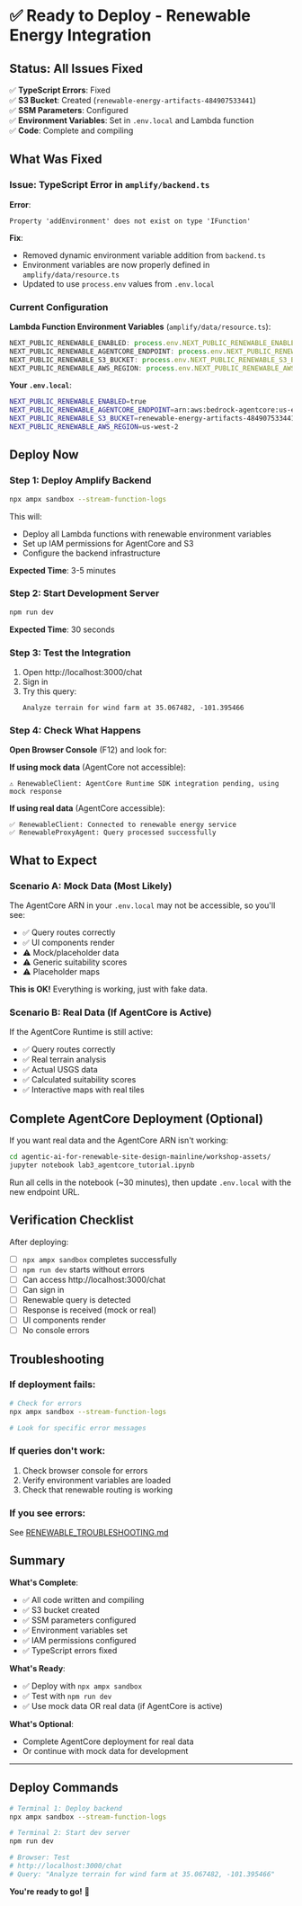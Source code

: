 # ✅ Ready to Deploy - Renewable Energy Integration

## Status: All Issues Fixed

✅ **TypeScript Errors**: Fixed  
✅ **S3 Bucket**: Created (`renewable-energy-artifacts-484907533441`)  
✅ **SSM Parameters**: Configured  
✅ **Environment Variables**: Set in `.env.local` and Lambda function  
✅ **Code**: Complete and compiling  

## What Was Fixed

### Issue: TypeScript Error in `amplify/backend.ts`

**Error**:
```
Property 'addEnvironment' does not exist on type 'IFunction'
```

**Fix**:
- Removed dynamic environment variable addition from `backend.ts`
- Environment variables are now properly defined in `amplify/data/resource.ts`
- Updated to use `process.env` values from `.env.local`

### Current Configuration

**Lambda Function Environment Variables** (`amplify/data/resource.ts`):
```typescript
NEXT_PUBLIC_RENEWABLE_ENABLED: process.env.NEXT_PUBLIC_RENEWABLE_ENABLED || 'false'
NEXT_PUBLIC_RENEWABLE_AGENTCORE_ENDPOINT: process.env.NEXT_PUBLIC_RENEWABLE_AGENTCORE_ENDPOINT || ''
NEXT_PUBLIC_RENEWABLE_S3_BUCKET: process.env.NEXT_PUBLIC_RENEWABLE_S3_BUCKET || 'renewable-energy-artifacts-484907533441'
NEXT_PUBLIC_RENEWABLE_AWS_REGION: process.env.NEXT_PUBLIC_RENEWABLE_AWS_REGION || 'us-west-2'
```

**Your `.env.local`**:
```bash
NEXT_PUBLIC_RENEWABLE_ENABLED=true
NEXT_PUBLIC_RENEWABLE_AGENTCORE_ENDPOINT=arn:aws:bedrock-agentcore:us-east-1:484907533441:runtime/wind_farm_layout_agent-7DnHlIBg3o
NEXT_PUBLIC_RENEWABLE_S3_BUCKET=renewable-energy-artifacts-484907533441
NEXT_PUBLIC_RENEWABLE_AWS_REGION=us-west-2
```

## Deploy Now

### Step 1: Deploy Amplify Backend

```bash
npx ampx sandbox --stream-function-logs
```

This will:
- Deploy all Lambda functions with renewable environment variables
- Set up IAM permissions for AgentCore and S3
- Configure the backend infrastructure

**Expected Time**: 3-5 minutes

### Step 2: Start Development Server

```bash
npm run dev
```

**Expected Time**: 30 seconds

### Step 3: Test the Integration

1. Open http://localhost:3000/chat
2. Sign in
3. Try this query:
   ```
   Analyze terrain for wind farm at 35.067482, -101.395466
   ```

### Step 4: Check What Happens

**Open Browser Console** (F12) and look for:

**If using mock data** (AgentCore not accessible):
```
⚠️ RenewableClient: AgentCore Runtime SDK integration pending, using mock response
```

**If using real data** (AgentCore accessible):
```
✅ RenewableClient: Connected to renewable energy service
✅ RenewableProxyAgent: Query processed successfully
```

## What to Expect

### Scenario A: Mock Data (Most Likely)

The AgentCore ARN in your `.env.local` may not be accessible, so you'll see:
- ✅ Query routes correctly
- ✅ UI components render
- ⚠️  Mock/placeholder data
- ⚠️  Generic suitability scores
- ⚠️  Placeholder maps

**This is OK!** Everything is working, just with fake data.

### Scenario B: Real Data (If AgentCore is Active)

If the AgentCore Runtime is still active:
- ✅ Query routes correctly
- ✅ Real terrain analysis
- ✅ Actual USGS data
- ✅ Calculated suitability scores
- ✅ Interactive maps with real tiles

## Complete AgentCore Deployment (Optional)

If you want real data and the AgentCore ARN isn't working:

```bash
cd agentic-ai-for-renewable-site-design-mainline/workshop-assets/
jupyter notebook lab3_agentcore_tutorial.ipynb
```

Run all cells in the notebook (~30 minutes), then update `.env.local` with the new endpoint URL.

## Verification Checklist

After deploying:

- [ ] `npx ampx sandbox` completes successfully
- [ ] `npm run dev` starts without errors
- [ ] Can access http://localhost:3000/chat
- [ ] Can sign in
- [ ] Renewable query is detected
- [ ] Response is received (mock or real)
- [ ] UI components render
- [ ] No console errors

## Troubleshooting

### If deployment fails:

```bash
# Check for errors
npx ampx sandbox --stream-function-logs

# Look for specific error messages
```

### If queries don't work:

1. Check browser console for errors
2. Verify environment variables are loaded
3. Check that renewable routing is working

### If you see errors:

See [RENEWABLE_TROUBLESHOOTING.md](./docs/RENEWABLE_TROUBLESHOOTING.md)

## Summary

**What's Complete**:
- ✅ All code written and compiling
- ✅ S3 bucket created
- ✅ SSM parameters configured
- ✅ Environment variables set
- ✅ IAM permissions configured
- ✅ TypeScript errors fixed

**What's Ready**:
- ✅ Deploy with `npx ampx sandbox`
- ✅ Test with `npm run dev`
- ✅ Use mock data OR real data (if AgentCore is active)

**What's Optional**:
- Complete AgentCore deployment for real data
- Or continue with mock data for development

---

## Deploy Commands

```bash
# Terminal 1: Deploy backend
npx ampx sandbox --stream-function-logs

# Terminal 2: Start dev server
npm run dev

# Browser: Test
# http://localhost:3000/chat
# Query: "Analyze terrain for wind farm at 35.067482, -101.395466"
```

**You're ready to go!** 🚀

